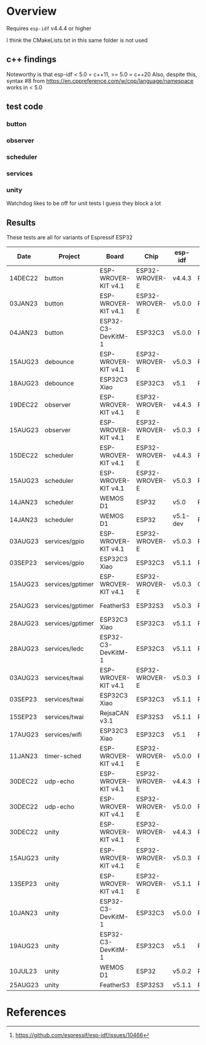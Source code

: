 # Overview

Requires `esp-idf` v4.4.4 or higher

I think the CMakeLists.txt in this same folder is not used

## c++ findings

Noteworthy is that esp-idf < 5.0 = c++11, >= 5.0 = c++20
Also, despite this, syntax #8 from https://en.cppreference.com/w/cpp/language/namespace works in < 5.0

## test code

### button

### observer

### scheduler

### services

### unity

Watchdog likes to be off for unit tests I guess they block a lot

## Results

These tests are all for variants of Espressif ESP32

|   Date  | Project      | Board                | Chip           | esp-idf  | Result  | Notes
| ------- | ------------ | -------------------- | -------------- | -------  | ------- | -----
| 14DEC22 | button       | ESP-WROVER-KIT v4.1  | ESP32-WROVER-E | v4.4.3   | Pass     | FreeRTOS 'held' works at a rudimentary level
| 03JAN23 | button       | ESP-WROVER-KIT v4.1  | ESP32-WROVER-E | v5.0.0   | Pass     |
| 04JAN23 | button       | ESP32-C3-DevKitM-1   | ESP32C3        | v5.0.0   | Pass     |
| 15AUG23 | debounce     | ESP-WROVER-KIT v4.1  | ESP32-WROVER-E | v5.0.3   | Pass     |
| 18AUG23 | debounce     | ESP32C3 Xiao         | ESP32C3        | v5.1     | Pass     | Tested against GPIO9 boot button
| 19DEC22 | observer     | ESP-WROVER-KIT v4.1  | ESP32-WROVER-E | v4.4.3   | Pass     |
| 15AUG23 | observer     | ESP-WROVER-KIT v4.1  | ESP32-WROVER-E | v5.0.3   | Pass     |
| 15DEC22 | scheduler    | ESP-WROVER-KIT v4.1  | ESP32-WROVER-E | v4.4.3   | Pass     |
| 15AUG23 | scheduler    | ESP-WROVER-KIT v4.1  | ESP32-WROVER-E | v5.0.3   | Pass     |
| 14JAN23 | scheduler    | WEMOS D1             | ESP32          | v5.0     | Pass     |
| 14JAN23 | scheduler    | WEMOS D1             | ESP32          | v5.1-dev | Fail     | Runs, wake is broken - smells like a race condition
| 03AUG23 | services/gpio | ESP-WROVER-KIT v4.1 | ESP32-WROVER-E | v5.0.3   | Pass     |
| 03SEP23 | services/gpio | ESP32C3 Xiao        | ESP32C3        | v5.1.1   | Pass     |
| 15AUG23 | services/gptimer | ESP-WROVER-KIT v4.1 | ESP32-WROVER-E | v5.0.3   | Compiles     |
| 25AUG23 | services/gptimer | FeatherS3        | ESP32S3        | v5.0.3   | Partial  | Runs, but 2nd time it goes to sleep it never wakes up
| 28AUG23 | services/gptimer | ESP32C3 Xiao     | ESP32C3        | v5.1.1   | Pass     |
| 28AUG23 | services/ledc | ESP32-C3-DevKitM-1  | ESP32C3        | v5.1.1   | Pass     | 
| 03AUG23 | services/twai | ESP-WROVER-KIT v4.1 | ESP32-WROVER-E | v5.0.3   | Pass     |
| 03SEP23 | services/twai | ESP32C3 Xiao        | ESP32C3        | v5.1.1   | Pass     |
| 15SEP23 | services/twai | RejsaCAN v3.1       | ESP32S3        | v5.1.1   | Pass     |
| 17AUG23 | services/wifi | ESP32C3 Xiao        | ESP32C3        | v5.1     | Pass     |
| 11JAN23 | timer-sched  | ESP-WROVER-KIT v4.1  | ESP32-WROVER-E | v5.0.0   | Pass     | Runtime complaints about timer not initializing - still runs
| 30DEC22 | udp-echo     | ESP-WROVER-KIT v4.1  | ESP32-WROVER-E | v4.4.3   | Pass     |
| 30DEC22 | udp-echo     | ESP-WROVER-KIT v4.1  | ESP32-WROVER-E | v5.0.0   | Pass     |
| 30DEC22 | unity        | ESP-WROVER-KIT v4.1  | ESP32-WROVER-E | v4.4.3   | Pass     |
| 15AUG23 | unity        | ESP-WROVER-KIT v4.1  | ESP32-WROVER-E | v5.0.3   | Pass | Was hitting LWIP_TCPIP_CORE_LOCKING glitch[^1], not now
| 13SEP23 | unity        | ESP-WROVER-KIT v4.1  | ESP32-WROVER-E | v5.1.1   | Pass     |
| 10JAN23 | unity        | ESP32-C3-DevKitM-1   | ESP32C3        | v5.0.0   | Pass     | 
| 19AUG23 | unity        | ESP32-C3-DevKitM-1   | ESP32C3        | v5.1     | Pass     | 
| 10JUL23 | unity        | WEMOS D1             | ESP32          | v5.0.2   | Pass     |
| 25AUG23 | unity        | FeatherS3            | ESP32S3        | v5.1.1   | Pass     | 

# References

[^1]: https://github.com/espressif/esp-idf/issues/10466 



